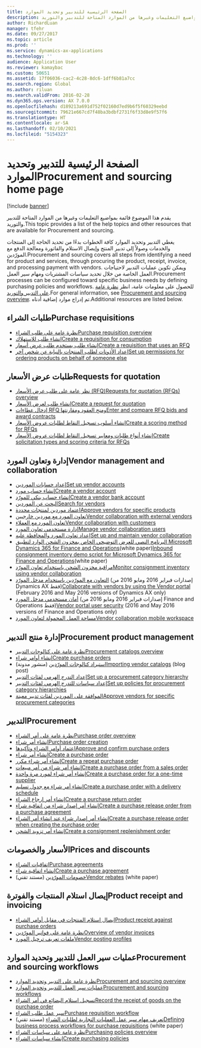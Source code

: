 ```yaml
---
title: الصفحة الرئيسية للتدبير وتحديد الموارد
description: يقدم هذا الموضوع قائمة بمواضيع التعليمات وغيرها من الموارد المتاحة للتدبير والتوريد.
author: RichardLuan
manager: tfehr
ms.date: 09/27/2017
ms.topic: article
ms.prod: ''
ms.service: dynamics-ax-applications
ms.technology: ''
audience: Application User
ms.reviewer: kamaybac
ms.custom: 50651
ms.assetid: 17f06036-cac2-4c28-8dc6-1dff6b81a7cc
ms.search.region: Global
ms.author: riluan
ms.search.validFrom: 2016-02-28
ms.dyn365.ops.version: AX 7.0.0
ms.openlocfilehash: d189213a691d752f02160d7ed9b6f5f60329eebd
ms.sourcegitcommit: 79621e667cd7f48ba3bdbf2731f6f33d8e9f57f6
ms.translationtype: HT
ms.contentlocale: ar-SA
ms.lasthandoff: 02/10/2021
ms.locfileid: "5154323"
---
```

# <a name="procurement-and-sourcing-home-page"></a><span data-ttu-id="22e31-103">الصفحة الرئيسية للتدبير وتحديد الموارد</span><span class="sxs-lookup"><span data-stu-id="22e31-103">Procurement and sourcing home page</span></span>

[!include [banner](../includes/banner.md)]

<span data-ttu-id="22e31-104">يقدم هذا الموضوع قائمة بمواضيع التعليمات وغيرها من الموارد المتاحة للتدبير والتوريد.</span><span class="sxs-lookup"><span data-stu-id="22e31-104">This topic provides a list of the help topics and other resources that are available for Procurement and sourcing.</span></span>

<span data-ttu-id="22e31-105">يغطي التدبير وتحديد الموارد كافة الخطوات بدءًا من تحديد الحاجة إلى المنتجات والخدمات وصولاً إلى تدبير المنتج وإيصال الاستلام والفاتورة ومعالجة الدفع مع المورّدين.</span><span class="sxs-lookup"><span data-stu-id="22e31-105">Procurement and sourcing covers all steps from identifying a need for product and services, through procuring the product, receipt, invoice, and processing payment with vendors.</span></span> <span data-ttu-id="22e31-106">ويمكن تكوين عمليات التدبير لاحتياجات العمل الخاصة من خلال تحديد سياسات المشتريات ومهام سير العمل.</span><span class="sxs-lookup"><span data-stu-id="22e31-106">Procurement processes can be configured toward specific business needs by defining purchasing policies and workflows.</span></span> <span data-ttu-id="22e31-107">للحصول على معلومات عامة، انظر [نظرة عامة على التدبير والتوريد‬](procurement-sourcing-overview.md).</span><span class="sxs-lookup"><span data-stu-id="22e31-107">For general information, see [Procurement and sourcing overview](procurement-sourcing-overview.md).</span></span> <span data-ttu-id="22e31-108">تم إدراج موارد إضافية أدناه.</span><span class="sxs-lookup"><span data-stu-id="22e31-108">Additional resources are listed below.</span></span>

## <a name="purchase-requisitions"></a><span data-ttu-id="22e31-109">طلبات الشراء</span><span class="sxs-lookup"><span data-stu-id="22e31-109">Purchase requisitions</span></span>
-   [<span data-ttu-id="22e31-110">نظرة عامة على طلب الشراء</span><span class="sxs-lookup"><span data-stu-id="22e31-110">Purchase requisition overview</span></span>](purchase-requisitions-overview.md)
-   [<span data-ttu-id="22e31-111">إنشاء طلب للاستهلاك</span><span class="sxs-lookup"><span data-stu-id="22e31-111">Create a requisition for consumption</span></span>](tasks/create-requisition-consumption.md)
-   [<span data-ttu-id="22e31-112">إنشاء طلب يستخدم طلب عرض أسعار</span><span class="sxs-lookup"><span data-stu-id="22e31-112">Create a requisition that uses an RFQ</span></span>](tasks/create-requisition-uses-rfq.md)
-   [<span data-ttu-id="22e31-113">إعداد الأذونات لطلب المنتجات بالنيابة عن شخص آخر</span><span class="sxs-lookup"><span data-stu-id="22e31-113">Set up permissions for ordering products on behalf of someone else</span></span>](tasks/set-up-permissions-ordering-products.md)

## <a name="requests-for-quotation"></a><span data-ttu-id="22e31-114">طلبات عرض الأسعار</span><span class="sxs-lookup"><span data-stu-id="22e31-114">Requests for quotation</span></span>
-   [<span data-ttu-id="22e31-115">نظر عامة على طلب عرض الأسعار (RFQ)</span><span class="sxs-lookup"><span data-stu-id="22e31-115">Requests for quotation (RFQs) overview</span></span>](request-quotations.md)
-   [<span data-ttu-id="22e31-116">إنشاء طلب لعرض الأسعار</span><span class="sxs-lookup"><span data-stu-id="22e31-116">Create a request for quotation</span></span>](tasks/create-request-quotation.md)
-   [<span data-ttu-id="22e31-117">إدخال عطاءات RFQ ومنح العقود ومقارنتها</span><span class="sxs-lookup"><span data-stu-id="22e31-117">Enter and compare RFQ bids and award contracts</span></span>](tasks/enter-compare-rfq-bids-award-contracts.md)
-   [<span data-ttu-id="22e31-118">إنشاء أسلوب تسجيل النقاط لطلبات عروض الأسعار</span><span class="sxs-lookup"><span data-stu-id="22e31-118">Create a scoring method for RFQs</span></span>](tasks/create-scoring-method-rfqs.md)
-   [<span data-ttu-id="22e31-119">إنشاء أنواع طلبات ومعايير تسجيل النقاط‬ لطلبات عروض الأسعار</span><span class="sxs-lookup"><span data-stu-id="22e31-119">Create solicitation types and scoring criteria for RFQs</span></span>](tasks/create-solicitation-types-scoring-criteria-rfqs.md)

## <a name="vendor-management-and-collaboration"></a><span data-ttu-id="22e31-120">إدارة وتعاون المورد‬</span><span class="sxs-lookup"><span data-stu-id="22e31-120">Vendor management and collaboration</span></span>
-   [<span data-ttu-id="22e31-121">إعداد حسابات الموردين</span><span class="sxs-lookup"><span data-stu-id="22e31-121">Set up vendor accounts</span></span>](set-up-vendor-accounts.md)
-   [<span data-ttu-id="22e31-122">إنشاء حساب مورد</span><span class="sxs-lookup"><span data-stu-id="22e31-122">Create a vendor account</span></span>](tasks/create-vendor-account.md)
-   [<span data-ttu-id="22e31-123">إنشاء حساب بنكي للمورّد</span><span class="sxs-lookup"><span data-stu-id="22e31-123">Create a vendor bank account</span></span>](tasks/create-vendor-bank-account.md)
-   [<span data-ttu-id="22e31-124">البحث عن الموردين</span><span class="sxs-lookup"><span data-stu-id="22e31-124">Search for vendors</span></span>](tasks/search-vendors.md)
-   [<span data-ttu-id="22e31-125">اعتماد موردين لمنتجات محددة</span><span class="sxs-lookup"><span data-stu-id="22e31-125">Approve vendors for specific products</span></span>](tasks/approve-vendors-specific-products.md)
-   [<span data-ttu-id="22e31-126">تعاون المورد مع موردين خارجيين</span><span class="sxs-lookup"><span data-stu-id="22e31-126">Vendor collaboration with external vendors</span></span>](vendor-collaboration-work-external-vendors.md)
-   [<span data-ttu-id="22e31-127">تعاون المورد مع العملاء</span><span class="sxs-lookup"><span data-stu-id="22e31-127">Vendor collaboration with customers</span></span>](vendor-collaboration-work-customers-dynamics-365-operations.md)
-   [<span data-ttu-id="22e31-128">إدارة مستخدمي تعاون المورد‬</span><span class="sxs-lookup"><span data-stu-id="22e31-128">Manage vendor collaboration users</span></span>](manage-vendor-collaboration-users.md)
-   [<span data-ttu-id="22e31-129">إعداد تعاون المورد والمحافظة عليه</span><span class="sxs-lookup"><span data-stu-id="22e31-129">Set up and maintain vendor collaboration</span></span>](set-up-maintain-vendor-collaboration.md)
-   <span data-ttu-id="22e31-130">[البرنامج النصي للعرض التوضيحي الخاص بمخزون الشحن الوارد لتطبيق Microsoft Dynamics 365 for Finance and Operations](https://www.microsoft.com/download/details.aspx?id=101945)(white paper)</span><span class="sxs-lookup"><span data-stu-id="22e31-130">[Inbound consignment inventory demo script for Microsoft Dynamics 365 for Finance and Operations](https://www.microsoft.com/download/details.aspx?id=101945)(white paper)</span></span>
-   [<span data-ttu-id="22e31-131">مراقبة مخزون الشحن باستخدام تعاون المورّد</span><span class="sxs-lookup"><span data-stu-id="22e31-131">Monitor consignment inventory using vendor collaboration</span></span>](../inventory/tasks/monitor-consignment-inventory-vendor-collaboration.md)
-   <span data-ttu-id="22e31-132">[التعاون مع المورّدين باستخدام مدخل المورّد](collaborate-vendors-vendor-portal.md)  (إصدارات فبراير 2016 ومايو 2016 من Dynamics AX فقط)</span><span class="sxs-lookup"><span data-stu-id="22e31-132">[Collaborate with vendors by using the Vendor portal](collaborate-vendors-vendor-portal.md)  (February 2016 and May 2016 versions of Dynamics AX only)</span></span>
-   <span data-ttu-id="22e31-133">[أمان مستخدمي مدخل المورد](configure-security-vendor-portal-users.md) (إصدارات فبراير 2016 ومايو 2016 من Finance and Operations فقط)</span><span class="sxs-lookup"><span data-stu-id="22e31-133">[Vendor portal user security](configure-security-vendor-portal-users.md) (2016 and May 2016 versions of Finance and Operations only)</span></span>
-   [<span data-ttu-id="22e31-134">مساحة العمل المحمولة لتعاون المورد</span><span class="sxs-lookup"><span data-stu-id="22e31-134">Vendor collaboration mobile workspace</span></span>](vendor-collaboration-mobile-workspace.md)

## <a name="procurement-product-management"></a><span data-ttu-id="22e31-135">إدارة منتج التدبير</span><span class="sxs-lookup"><span data-stu-id="22e31-135">Procurement product management</span></span>
-   [<span data-ttu-id="22e31-136">نظرة عامة على كتالوجات التدبير</span><span class="sxs-lookup"><span data-stu-id="22e31-136">Procurement catalogs overview</span></span>](procurement-catalogs.md)
-   [<span data-ttu-id="22e31-137">إنشاء أوامر شراء</span><span class="sxs-lookup"><span data-stu-id="22e31-137">Create purchase orders</span></span>](tasks/create-procurement-catalog.md)
-   <span data-ttu-id="22e31-138">[استيراد كتالوجات المورّدين](https://blogs.msdn.microsoft.com/dynamicsaxscm/2016/05/25/vendor-catalogs-in-dynamics-ax/) (منشور مدونة)</span><span class="sxs-lookup"><span data-stu-id="22e31-138">[Importing vendor catalogs](https://blogs.msdn.microsoft.com/dynamicsaxscm/2016/05/25/vendor-catalogs-in-dynamics-ax/) (blog post)</span></span>
-   [<span data-ttu-id="22e31-139">إعداد التدرج الهرمي لفئات التدبير</span><span class="sxs-lookup"><span data-stu-id="22e31-139">Set up a procurement category hierarchy</span></span>](tasks/set-up-procurement-category-hierarchy.md)
-   [<span data-ttu-id="22e31-140">إعداد سياسات للتدرج الهرمي لفئات التدبير</span><span class="sxs-lookup"><span data-stu-id="22e31-140">Set up policies for procurement category hierarchies</span></span>](tasks/set-up-policies-procurement-category-hierarchies.md)
-   [<span data-ttu-id="22e31-141">الموافقة على الموردين لفئات تدبير معينة</span><span class="sxs-lookup"><span data-stu-id="22e31-141">Approve vendors for specific procurement categories</span></span>](tasks/approve-vendors-specific-procurement-categories.md)

## <a name="procurement"></a><span data-ttu-id="22e31-142">التدبير</span><span class="sxs-lookup"><span data-stu-id="22e31-142">Procurement</span></span>
-   [<span data-ttu-id="22e31-143">نظرة عامة على أمر الشراء</span><span class="sxs-lookup"><span data-stu-id="22e31-143">Purchase order overview</span></span>](purchase-order-overview.md)
-   [<span data-ttu-id="22e31-144">إنشاء أمر شراء</span><span class="sxs-lookup"><span data-stu-id="22e31-144">Purchase order creation</span></span>](purchase-order-creation.md)
-   [<span data-ttu-id="22e31-145">اعتماد أوامر الشراء وتأكيدها</span><span class="sxs-lookup"><span data-stu-id="22e31-145">Approve and confirm purchase orders</span></span>](purchase-order-approval-confirmation.md)
-   [<span data-ttu-id="22e31-146">إنشاء أمر شراء</span><span class="sxs-lookup"><span data-stu-id="22e31-146">Create a purchase order</span></span>](tasks/create-purchase-order.md)
-   [<span data-ttu-id="22e31-147">إنشاء أمر شراء مكرر</span><span class="sxs-lookup"><span data-stu-id="22e31-147">Create a repeat purchase order</span></span>](tasks/create-repeat-purchase-order.md)
-   [<span data-ttu-id="22e31-148">إنشاء أمر شراء من أمر مبيعات</span><span class="sxs-lookup"><span data-stu-id="22e31-148">Create a purchase order from a sales order</span></span>](../sales-marketing/tasks/create-purchase-order-sales-order.md)
-   [<span data-ttu-id="22e31-149">إنشاء أمر شراء لمورد مرة واحدة</span><span class="sxs-lookup"><span data-stu-id="22e31-149">Create a purchase order for a one-time supplier</span></span>](tasks/create-purchase-order-one-time-supplier.md)
-   [<span data-ttu-id="22e31-150">إنشاء أمر شراء مع جدول تسليم</span><span class="sxs-lookup"><span data-stu-id="22e31-150">Create a purchase order with a delivery schedule</span></span>](tasks/create-purchase-order-delivery-schedule.md)
-   [<span data-ttu-id="22e31-151">إنشاء أمر إرجاع الشراء</span><span class="sxs-lookup"><span data-stu-id="22e31-151">Create a purchase return order</span></span>](tasks/create-purchase-return-order.md)
-   [<span data-ttu-id="22e31-152">إنشاء أمر إصدار شراء من اتفاقية شراء</span><span class="sxs-lookup"><span data-stu-id="22e31-152">Create a purchase release order from a purchase agreement</span></span>](tasks/create-purchase-release-order-purchase-agreement.md)
-   [<span data-ttu-id="22e31-153">إنشاء أمر إصدار شراء عند إنشاء أمر الشراء</span><span class="sxs-lookup"><span data-stu-id="22e31-153">Create a purchase release order when creating the purchase order</span></span>](tasks/create-purchase-release-order-creating-purchase-order.md)
-   [<span data-ttu-id="22e31-154">إنشاء أمر تزويد الشحن</span><span class="sxs-lookup"><span data-stu-id="22e31-154">Create a consignment replenishment order</span></span>](../inventory/tasks/create-consignment-replenishment-order.md)

## <a name="prices-and-discounts"></a><span data-ttu-id="22e31-155">الأسعار والخصومات</span><span class="sxs-lookup"><span data-stu-id="22e31-155">Prices and discounts</span></span>
-   [<span data-ttu-id="22e31-156">اتفاقيات الشراء</span><span class="sxs-lookup"><span data-stu-id="22e31-156">Purchase agreements</span></span>](purchase-agreements.md)
-   [<span data-ttu-id="22e31-157">إنشاء اتفاقية شراء</span><span class="sxs-lookup"><span data-stu-id="22e31-157">Create a purchase agreement</span></span>](tasks/create-purchase-agreement.md)
-   <span data-ttu-id="22e31-158">[خصومات المورّدين](https://docs.microsoft.com/dynamics/s-e/) (مستند تقني)</span><span class="sxs-lookup"><span data-stu-id="22e31-158">[Vendor rebates](https://docs.microsoft.com/dynamics/s-e/) (white paper)</span></span>

## <a name="product-receipt-and-invoicing"></a><span data-ttu-id="22e31-159">إيصال استلام المنتجات والفوترة</span><span class="sxs-lookup"><span data-stu-id="22e31-159">Product receipt and invoicing</span></span>
-   [<span data-ttu-id="22e31-160">إيصال استلام المنتجات في مقابل أوامر الشراء</span><span class="sxs-lookup"><span data-stu-id="22e31-160">Product receipt against purchase orders</span></span>](product-receipt-against-purchase-orders.md)
-   [<span data-ttu-id="22e31-161">نظرة عامة على فواتير المورّدين</span><span class="sxs-lookup"><span data-stu-id="22e31-161">Overview of vendor invoices</span></span>](../../financials/accounts-payable/vendor-invoices-overview.md)
-   [<span data-ttu-id="22e31-162">ملفات تعريف ترحيل المورد</span><span class="sxs-lookup"><span data-stu-id="22e31-162">Vendor posting profiles</span></span>](../../financials/accounts-payable/vendor-posting-profiles.md)

## <a name="procurement-and-sourcing-workflows"></a><span data-ttu-id="22e31-163">عمليات سير العمل للتدبير وتحديد الموارد</span><span class="sxs-lookup"><span data-stu-id="22e31-163">Procurement and sourcing workflows</span></span>
-   [<span data-ttu-id="22e31-164">نظرة عامة على التدبير وتحديد الموارد</span><span class="sxs-lookup"><span data-stu-id="22e31-164">Procurement and sourcing overview</span></span>](procurement-sourcing-overview.md)
-   [<span data-ttu-id="22e31-165">عمليات سير العمل للتدبير وتحديد الموارد</span><span class="sxs-lookup"><span data-stu-id="22e31-165">Procurement and sourcing workflows</span></span>](procurement-sourcing-workflows.md)
-   [<span data-ttu-id="22e31-166">تسجيل استلام البضائع في أمر الشراء</span><span class="sxs-lookup"><span data-stu-id="22e31-166">Record the receipt of goods on the purchase order</span></span>](tasks/record-receipt-goods-purchase-order.md)
-   [<span data-ttu-id="22e31-167">سير عمل طلب الشراء</span><span class="sxs-lookup"><span data-stu-id="22e31-167">Purchase requisition workflow</span></span>](purchase-requisitions-workflow.md)
-   <span data-ttu-id="22e31-168">[تعريف مهام سير عمل العمليات التجارية لطلبات الشراء](https://www.microsoft.com/download/details.aspx?id=101821) (مستند تقني)</span><span class="sxs-lookup"><span data-stu-id="22e31-168">[Defining business process workflows for purchase requisitions](https://www.microsoft.com/download/details.aspx?id=101821) (white paper)</span></span>
-   [<span data-ttu-id="22e31-169">نظرة عامة على سياسات الشراء</span><span class="sxs-lookup"><span data-stu-id="22e31-169">Purchasing policies overview</span></span>](purchase-policies.md)
-   [<span data-ttu-id="22e31-170">إنشاء سياسات الشراء</span><span class="sxs-lookup"><span data-stu-id="22e31-170">Create purchasing policies</span></span>](tasks/create-purchasing-policies.md)



